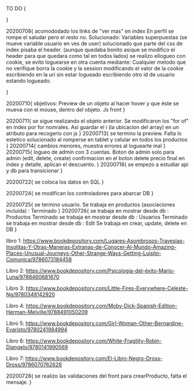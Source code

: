 TO DO {
    
}

20200708{
    acomododado los links de "ver mas" en index
    En perfil se rompe el saludar pero el resto no. Solucionado: Variables superpuestas (se mueve variable usuario en ves de user)
    solucionado que parte del css de index pisaba el header. (aunque quedaba bonito asique se modifico el header para que quedara como tal en todos lados)
    se realizo ellogueo con cookie, se evito loguearse en otra cuenta mediante: Cualquier metodo que no verifique borra la cookie y la session
        modificando el valor de la cookie
        escribiendo en la uri sin estar logueado
        escribiendo otro id de usuario estando logueado.
    
}

20200710{
    objetivos: Preview de un objeto al hacer hover y que éste se mueva con el mouse, dentro del objeto. Js front
}

20200711{
    se sigue realizando el objeto anterior. Se modificaron los "for of" en index por for nomrales. Asi guardar el i (la ubicacion del array) en un atributo para recogerlo con js
}
20200713{
    se termino la preview. Falta lo estetico
    solucionado al romperse en tablet y celular en todos los productos
}
20200714{
    cambios menores, muestra errores al loguearte mal
}
20200715{
    logueo de admin con 3 cuentas.
    Boton de admin solo para admin (edit, delete, create)
    confirmacion en el boton delete
    precio final en index y detalle, aplican el descuento.
}
20200718{
    se empezo a estudiar api y db para transicionar
}

20200722{
    se coloca los datos en SQL
}

20200724{
    se modifican los controladores para abarcar DB
}

20200725{
    se termino usuario. Se trabaja en productos (asociaciones incluida) : Terminado
}
20200726{
    se trabaja en mostrar desde db : Productos Terminado
    se trabaja en mostrar desde db : Usuarios Terminado
    se trabaja en mostrar desde db : Edit
    Se trabaja en crear, update, delete en DB
}

libro 1: https://www.bookdepository.com/Lugares-Asombrosos-Travesias-Insolitas-Y-Otras-Maneras-Extranas-de-Conocer-Al-Mundo-Amazing-Places-Unusual-Journeys-Other-Strange-Ways-Getting-Luisito-Comunica/9786073184458

Libro 2: https://www.bookdepository.com/Psicología-del-éxito-Mario-Luna/9788460681670

Libro 3: https://www.bookdepository.com/Little-Fires-Everywhere-Celeste-Ng/9780349142920

Libro 4: https://www.bookdepository.com/Moby-Dick-Spanish-Edition-Herman-Melville/9788491050209

Libro 5: https://www.bookdepository.com/Girl-Woman-Other-Bernardine-Evaristo/9780241984994

Libro 6: https://www.bookdepository.com/White-Fragility-Robin-Diangelo/9780141990569

Libro 7: https://www.bookdepository.com/El-Libro-Negro-Dross-Dross/9786070762628


20200728{
se realizo las validaciones del front para crearProducto, falta el mensaje.
}
